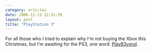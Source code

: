 ```yaml
---
category: articles
date: 2006-11-13 12:51:39
layout: post
title: "PlayStation 3"
---
```


For all those who I tried to explain why I'm not buying the Xbox this Christmas, but I'm awaiting for the PS3, one word: <a href="http://playb3yond.com/">PlayB3yond</a>.
